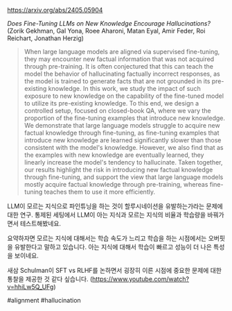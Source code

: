 https://arxiv.org/abs/2405.05904

*Does Fine-Tuning LLMs on New Knowledge Encourage Hallucinations?* (Zorik Gekhman, Gal Yona, Roee Aharoni, Matan Eyal, Amir Feder, Roi Reichart, Jonathan Herzig)

> When large language models are aligned via supervised fine-tuning, they may encounter new factual information that was not acquired through pre-training. It is often conjectured that this can teach the model the behavior of hallucinating factually incorrect responses, as the model is trained to generate facts that are not grounded in its pre-existing knowledge. In this work, we study the impact of such exposure to new knowledge on the capability of the fine-tuned model to utilize its pre-existing knowledge. To this end, we design a controlled setup, focused on closed-book QA, where we vary the proportion of the fine-tuning examples that introduce new knowledge. We demonstrate that large language models struggle to acquire new factual knowledge through fine-tuning, as fine-tuning examples that introduce new knowledge are learned significantly slower than those consistent with the model's knowledge. However, we also find that as the examples with new knowledge are eventually learned, they linearly increase the model's tendency to hallucinate. Taken together, our results highlight the risk in introducing new factual knowledge through fine-tuning, and support the view that large language models mostly acquire factual knowledge through pre-training, whereas fine-tuning teaches them to use it more efficiently.

LLM이 모르는 지식으로 파인튜닝을 하는 것이 할루시네이션을 유발하는가라는 문제에 대한 연구. 통제된 세팅에서 LLM이 아는 지식과 모르는 지식의 비율과 학습량을 바꿔가면서 테스트해봤네요.

요약하자면 모르는 지식에 대해서는 학습 속도가 느리고 학습을 하는 시점에서는 오버핏을 유발한다고 말하고 있습니다. 아는 지식에 대해서 학습이 빠르고 성능이 더 나은 특성을 보이네요.

새삼 Schulman이 SFT vs RLHF를 논하면서 굉장히 이른 시점에 중요한 문제에 대한 통찰을 제공한 것 같다 싶습니다. (https://www.youtube.com/watch?v=hhiLw5Q_UFg)

#alignment #hallucination 